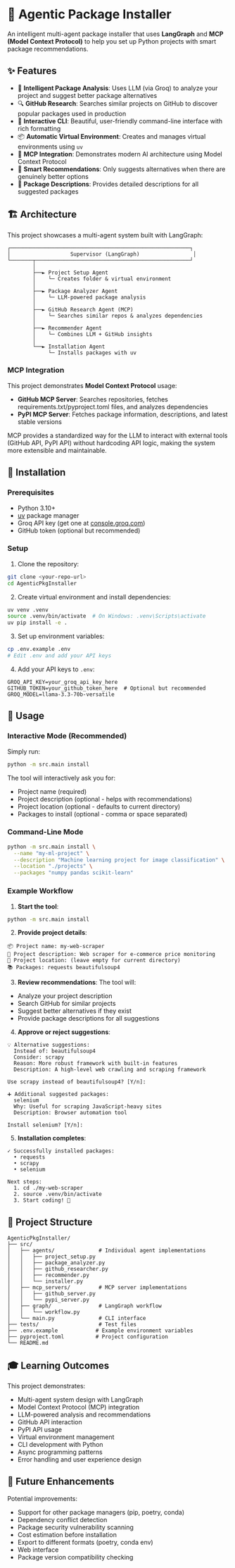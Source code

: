 # 🤖 Agentic Package Installer

An intelligent multi-agent package installer that uses **LangGraph** and **MCP (Model Context Protocol)** to help you set up Python projects with smart package recommendations.

## ✨ Features

- 🎯 **Intelligent Package Analysis**: Uses LLM (via Groq) to analyze your project and suggest better package alternatives
- 🔍 **GitHub Research**: Searches similar projects on GitHub to discover popular packages used in production
- 🎨 **Interactive CLI**: Beautiful, user-friendly command-line interface with rich formatting
- 📦 **Automatic Virtual Environment**: Creates and manages virtual environments using `uv`
- 🤝 **MCP Integration**: Demonstrates modern AI architecture using Model Context Protocol
- 🚀 **Smart Recommendations**: Only suggests alternatives when there are genuinely better options
- 📝 **Package Descriptions**: Provides detailed descriptions for all suggested packages

## 🏗️ Architecture

This project showcases a multi-agent system built with LangGraph:

```
┌─────────────────────────────────────────────────────────┐
│                   Supervisor (LangGraph)                 │
└───────┬─────────────────────────────────────────────────┘
        │
        ├──► Project Setup Agent
        │    └─ Creates folder & virtual environment
        │
        ├──► Package Analyzer Agent
        │    └─ LLM-powered package analysis
        │
        ├──► GitHub Research Agent (MCP)
        │    └─ Searches similar repos & analyzes dependencies
        │
        ├──► Recommender Agent
        │    └─ Combines LLM + GitHub insights
        │
        └──► Installation Agent
             └─ Installs packages with uv
```

### MCP Integration

This project demonstrates **Model Context Protocol** usage:

- **GitHub MCP Server**: Searches repositories, fetches requirements.txt/pyproject.toml files, and analyzes dependencies
- **PyPI MCP Server**: Fetches package information, descriptions, and latest stable versions

MCP provides a standardized way for the LLM to interact with external tools (GitHub API, PyPI API) without hardcoding API logic, making the system more extensible and maintainable.

## 🚀 Installation

### Prerequisites

- Python 3.10+
- [uv](https://github.com/astral-sh/uv) package manager
- Groq API key (get one at [console.groq.com](https://console.groq.com))
- GitHub token (optional but recommended)

### Setup

1. Clone the repository:
```bash
git clone <your-repo-url>
cd AgenticPkgInstaller
```

2. Create virtual environment and install dependencies:
```bash
uv venv .venv
source .venv/bin/activate  # On Windows: .venv\Scripts\activate
uv pip install -e .
```

3. Set up environment variables:
```bash
cp .env.example .env
# Edit .env and add your API keys
```

4. Add your API keys to `.env`:
```env
GROQ_API_KEY=your_groq_api_key_here
GITHUB_TOKEN=your_github_token_here  # Optional but recommended
GROQ_MODEL=llama-3.3-70b-versatile
```

## 📖 Usage

### Interactive Mode (Recommended)

Simply run:
```bash
python -m src.main install
```

The tool will interactively ask you for:
- Project name (required)
- Project description (optional - helps with recommendations)
- Project location (optional - defaults to current directory)
- Packages to install (optional - comma or space separated)

### Command-Line Mode

```bash
python -m src.main install \
  --name "my-ml-project" \
  --description "Machine learning project for image classification" \
  --location "./projects" \
  --packages "numpy pandas scikit-learn"
```

### Example Workflow

1. **Start the tool**:
```bash
python -m src.main install
```

2. **Provide project details**:
```
📦 Project name: my-web-scraper
📝 Project description: Web scraper for e-commerce price monitoring
📁 Project location: (leave empty for current directory)
📚 Packages: requests beautifulsoup4
```

3. **Review recommendations**:
The tool will:
- Analyze your project description
- Search GitHub for similar projects
- Suggest better alternatives if they exist
- Provide package descriptions for all suggestions

4. **Approve or reject suggestions**:
```
💡 Alternative suggestions:
  Instead of: beautifulsoup4
  Consider: scrapy
  Reason: More robust framework with built-in features
  Description: A high-level web crawling and scraping framework

Use scrapy instead of beautifulsoup4? [Y/n]:

➕ Additional suggested packages:
  selenium
  Why: Useful for scraping JavaScript-heavy sites
  Description: Browser automation tool

Install selenium? [Y/n]:
```

5. **Installation completes**:
```
✓ Successfully installed packages:
  • requests
  • scrapy
  • selenium

Next steps:
  1. cd ./my-web-scraper
  2. source .venv/bin/activate
  3. Start coding! 🚀
```



## 🧪 Project Structure

```
AgenticPkgInstaller/
├── src/
│   ├── agents/              # Individual agent implementations
│   │   ├── project_setup.py
│   │   ├── package_analyzer.py
│   │   ├── github_researcher.py
│   │   ├── recommender.py
│   │   └── installer.py
│   ├── mcp_servers/         # MCP server implementations
│   │   ├── github_server.py
│   │   └── pypi_server.py
│   ├── graph/               # LangGraph workflow
│   │   └── workflow.py
│   └── main.py              # CLI interface
├── tests/                   # Test files
├── .env.example            # Example environment variables
├── pyproject.toml          # Project configuration
└── README.md
```


## 🎓 Learning Outcomes

This project demonstrates:
- Multi-agent system design with LangGraph
- Model Context Protocol (MCP) integration
- LLM-powered analysis and recommendations
- GitHub API interaction
- PyPI API usage
- Virtual environment management
- CLI development with Python
- Async programming patterns
- Error handling and user experience design

## 🚀 Future Enhancements

Potential improvements:
- Support for other package managers (pip, poetry, conda)
- Dependency conflict detection
- Package security vulnerability scanning
- Cost estimation before installation
- Export to different formats (poetry, conda env)
- Web interface
- Package version compatibility checking
